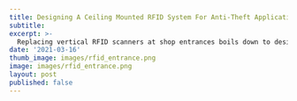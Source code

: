 ```yaml
---
title: Designing A Ceiling Mounted RFID System For Anti-Theft Applications
subtitle: 
excerpt: >-
  Replacing vertical RFID scanners at shop entrances boils down to designing a custom antenna with a very narrow beamwidth.
date: '2021-03-16'
thumb_image: images/rfid_entrance.png
image: images/rfid_entrance.png
layout: post
published: false
---
```


